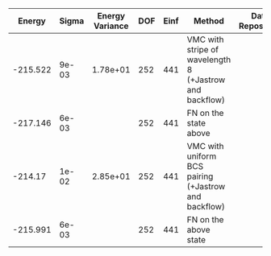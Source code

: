 | Energy   | Sigma | Energy Variance | DOF | Einf | Method                                                  | Data Repository |
|----------|-------|-----------------|-----|------|---------------------------------------------------------|-----------------|
| -215.522 | 9e-03 | 1.78e+01        | 252 | 441  | VMC with stripe of wavelength 8 (+Jastrow and backflow) |                 |
| -217.146 | 6e-03 |                 | 252 | 441  | FN on the state above                                   |                 |
| -214.17  | 1e-02 | 2.85e+01        | 252 | 441  | VMC with uniform BCS pairing (+Jastrow and backflow)    |                 |
| -215.991 | 6e-03 |                 | 252 | 441  | FN on the above state                                   |                 |
